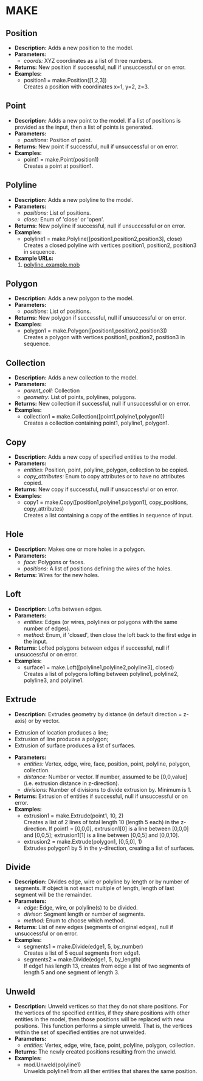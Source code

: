 # MAKE    

## Position  
* **Description:** Adds a new position to the model.  
* **Parameters:**  
  * *coords:* XYZ coordinates as a list of three numbers.  
* **Returns:** New position if successful, null if unsuccessful or on error.  
* **Examples:**  
  * position1 = make.Position([1,2,3])  
    Creates a position with coordinates x=1, y=2, z=3.
  
  
## Point  
* **Description:** Adds a new point to the model. If a list of positions is provided as the input, then a list of points is generated.  
* **Parameters:**  
  * *positions:* Position of point.  
* **Returns:** New point if successful, null if unsuccessful or on error.  
* **Examples:**  
  * point1 = make.Point(position1)  
    Creates a point at position1.  
  
## Polyline  
* **Description:** Adds a new polyline to the model.  
* **Parameters:**  
  * *positions:* List of positions.  
  * *close:* Enum of 'close' or 'open'.  
* **Returns:** New polyline if successful, null if unsuccessful or on error.  
* **Examples:**  
  * polyline1 = make.Polyline([position1,position2,position3], close)  
    Creates a closed polyline with vertices position1, position2, position3 in sequence.  
* **Example URLs:**  
  1. [polyline_example.mob](https://mobius.design-automation.net/flowchart?file=https://raw.githubusercontent.com/design-automation/mobius-parametric-modeller/master/src/assets/gallery/function_examples/polyline_example.mob&node=1
)  
  
## Polygon  
* **Description:** Adds a new polygon to the model.  
* **Parameters:**  
  * *positions:* List of positions.  
* **Returns:** New polygon if successful, null if unsuccessful or on error.  
* **Examples:**  
  * polygon1 = make.Polygon([position1,position2,position3])  
    Creates a polygon with vertices position1, position2, position3 in sequence.
  
  
## Collection  
* **Description:** Adds a new collection to the model.  
* **Parameters:**  
  * *parent_coll:* Collection  
  * *geometry:* List of points, polylines, polygons.  
* **Returns:** New collection if successful, null if unsuccessful or on error.  
* **Examples:**  
  * collection1 = make.Collection([point1,polyine1,polygon1])  
    Creates a collection containing point1, polyline1, polygon1.
  
  
## Copy  
* **Description:** Adds a new copy of specified entities to the model.  
* **Parameters:**  
  * *entities:* Position, point, polyline, polygon, collection to be copied.  
  * *copy_attributes:* Enum to copy attributes or to have no attributes copied.  
* **Returns:** New copy if successful, null if unsuccessful or on error.  
* **Examples:**  
  * copy1 = make.Copy([position1,polyine1,polygon1], copy_positions, copy_attributes)  
    Creates a list containing a copy of the entities in sequence of input.
  
  
## Hole  
* **Description:** Makes one or more holes in a polygon.  
* **Parameters:**  
  * *face:* Polygons or faces.  
  * *positions:* A list of positions defining the wires of the holes.  
* **Returns:** Wires for the new holes.  
  
## Loft  
* **Description:** Lofts between edges.  
* **Parameters:**  
  * *entities:* Edges (or wires, polylines or polygons with the same number of edges).  
  * *method:* Enum, if 'closed', then close the loft back to the first edge in the input.  
* **Returns:** Lofted polygons between edges if successful, null if unsuccessful or on error.  
* **Examples:**  
  * surface1 = make.Loft([polyline1,polyline2,polyline3], closed)  
    Creates a list of polygons lofting between polyline1, polyline2, polyline3, and polyline1.
  
  
## Extrude  
* **Description:** Extrudes geometry by distance (in default direction = z-axis) or by vector.
- Extrusion of location produces a line;
- Extrusion of line produces a polygon;
- Extrusion of surface produces a list of surfaces.  
* **Parameters:**  
  * *entities:* Vertex, edge, wire, face, position, point, polyline, polygon, collection.  
  * *distance:* Number or vector. If number, assumed to be [0,0,value] (i.e. extrusion distance in z-direction).  
  * *divisions:* Number of divisions to divide extrusion by. Minimum is 1.  
* **Returns:** Extrusion of entities if successful, null if unsuccessful or on error.  
* **Examples:**  
  * extrusion1 = make.Extrude(point1, 10, 2)  
    Creates a list of 2 lines of total length 10 (length 5 each) in the z-direction.
If point1 = [0,0,0], extrusion1[0] is a line between [0,0,0] and [0,0,5]; extrusion1[1] is a line between [0,0,5] and [0,0,10].  
  * extrusion2 = make.Extrude(polygon1, [0,5,0], 1)  
    Extrudes polygon1 by 5 in the y-direction, creating a list of surfaces.
  
  
## Divide  
* **Description:** Divides edge, wire or polyline by length or by number of segments.
If object is not exact multiple of length, length of last segment will be the remainder.  
* **Parameters:**  
  * *edge:* Edge, wire, or polyline(s) to be divided.  
  * *divisor:* Segment length or number of segments.  
  * *method:* Enum to choose which method.  
* **Returns:** List of new edges (segments of original edges), null if unsuccessful or on error.  
* **Examples:**  
  * segments1 = make.Divide(edge1, 5, by_number)  
    Creates a list of 5 equal segments from edge1.  
  * segments2 = make.Divide(edge1, 5, by_length)  
    If edge1 has length 13, creates from edge a list of two segments of length 5 and one segment of length 3.
  
  
## Unweld  
* **Description:** Unweld vertices so that they do not share positions.
For the vertices of the specified entities, if they share positions with other entities in the model,
then those positions will be replaced with new positions.
This function performs a simple unweld.
That is, the vertices within the set of specified entities are not unwelded.  
* **Parameters:**  
  * *entities:* Vertex, edge, wire, face, point, polyline, polygon, collection.  
* **Returns:** The newly created positions resulting from the unweld.  
* **Examples:**  
  * mod.Unweld(polyline1)  
    Unwelds polyline1 from all ther entities that shares the same position.
  
  
